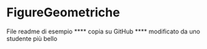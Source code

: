# FigureGeometriche
File readme di esempio
**** copia su GitHub
**** modificato da uno studente più bello

